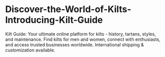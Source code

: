# Discover-the-World-of-Kilts-Introducing-Kilt-Guide
Kilt Guide: Your ultimate online platform for kilts - history, tartans, styles, and maintenance. Find kilts for men and women, connect with enthusiasts, and access trusted businesses worldwide. International shipping &amp; customization available.

